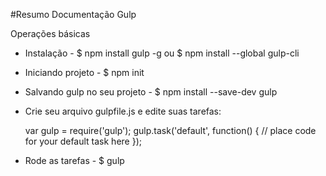 #Resumo Documentação Gulp

Operações básicas
- Instalação - $ npm install gulp -g ou $ npm install --global gulp-cli
- Iniciando projeto - $ npm init
- Salvando gulp no seu projeto - $ npm install --save-dev gulp
- Crie seu arquivo gulpfile.js e edite suas tarefas:

    var gulp = require('gulp');
        gulp.task('default', function() {
        // place code for your default task here
    });
    
- Rode as tarefas - $ gulp
